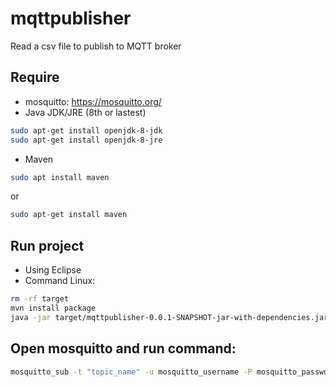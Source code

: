 # mqttpublisher
Read a csv file to publish to MQTT broker

## Require
* mosquitto: https://mosquitto.org/
* Java JDK/JRE (8th or lastest)
```bash
sudo apt-get install openjdk-8-jdk
sudo apt-get install openjdk-8-jre
```
* Maven
```bash
sudo apt install maven
```
 or
```bash
sudo apt-get install maven
```
## Run project
* Using Eclipse
* Command Linux:
```bash
rm -rf target
mvn install package
java -jar target/mqttpublisher-0.0.1-SNAPSHOT-jar-with-dependencies.jar
```
## Open mosquitto and run command:
```bash
mosquitto_sub -t "topic_name" -u mosquitto_username -P mosquitto_passwd -v
```
